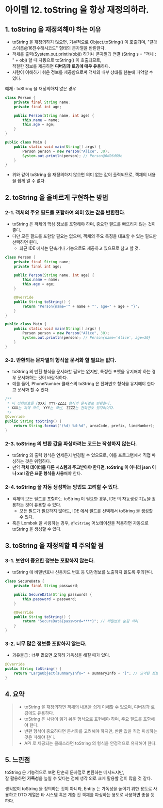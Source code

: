 # 아이템 12. toString 을 항상 재정의하라.

## 1. toString 을 재정의해야 하는 이유

- toString 을 재정의하지 않으면, 기본적으로 Object.toString() 이 호출되며, "클래스이름@16진수해시코드" 형태의 문자열을 반환한다.
- 객체를 출력(System.out.println(obj)) 하거나 문자열과 연결 (String s = "객체 : " + obj) 할 때 자동으로 toString() 이 호출되므로,  
  적절한 정보를 제공하면 **디버깅과 로깅에 매우 유용**하다.
- 사람이 이해하기 쉬운 정보를 제공함으로써 객체의 내부 상태를 한눈에 파악할 수 있다.

예제 : toString 을 재정의하지 않은 경우

```Java
class Person {
    private final String name;
    private final int age;

    public Person(String name, int age) {
        this.name = name;
        this.age = age;
    }
}

public class Main {
    public static void main(String[] args) {
        Person person = new Person("Alice", 30);
        System.out.println(person); // Person@6d06d69c
    }
}
```

- 위와 같이 toString 을 재정의하지 않으면 의미 없는 값이 출력되므로, 객체의 내용을 쉽게 알 수 없다.

## 2. toString 을 올바르게 구현하는 방법

### 2-1. 객체의 주요 필드를 포함하여 의미 있는 값을 반환한다.

- toString 은 객체의 핵심 정보를 포함해야 하며, 중요한 필드를 빠뜨리지 않는 것이 좋다.
- 다만 모든 필드를 포함할 필요는 없으며, 객체의 주요 특징을 대표할 수 있는 필드만 선택하면 된다.
    - 최근 IDE 에서는 단축키나 기능으로도 제공하고 있으므로 참고 할 것.

```Java
class Person {
    private final String name;
    private final int age;

    public Person(String name, int age) {
        this.name = name;
        this.age = age;
    }

    @Override
    public String toString() {
        return "Person{name='" + name + "', age=" + age + "}";
    }
}

public class Main {
    public static void main(String[] args) {
        Person person = new Person("Alice", 30);
        System.out.println(person); // Person{name='Alice', age=30}
    }
}
```

### 2-2. 반환되는 문자열의 형식을 문서화 할 필요는 없다.

- toString 의 반환 형식을 문서화할 필요는 없지만, 특정한 포맷을 유지해야 하는 경우 문서화하는 것이 바람직하다.
- 예를 들어, PhoneNumber 클래스의 toString 은 전화번호 형식을 유지해야 한다고 문서화 할 수 있다.

```Java
/**
 * 이 전화번호를 (XXX) YYY-ZZZZ 형식의 문자열로 반환한다.
 * XXX는 지역 코드, YYY는 국번, ZZZZ는 전화번호 뒷자리이다.
 */
@Override
public String toString() {
    return String.format("(%d) %d-%d", areaCode, prefix, lineNumber);
}
```

### 2-3. toString 의 반환 값을 파싱하려는 코드는 작성하지 않는다.

- toString 의 출력 형식은 언제든지 변경될 수 있으므로, 이를 프로그램에서 직접 파싱하는 것은 위험하다.
- 만약 **객체 데이터를 다른 시스템과 주고받아야 한다면, toString 이 아니라 json 이나 xml 같은 표준 형식을 사용**해야 한다.

### 2-4. toString 을 자동 생성하는 방법도 고려할 수 있다.

- 객체의 모든 필드를 포함하는 toString 이 필요한 경우, IDE 의 자동생성 기능을 활용하는 것이 유용할 수 있다.
    - 모든 필드가 필요하지 않아도, IDE 에서 필드를 선택해서 toString 을 생성할 수 있다.
- 혹은 Lombok 을 사용하는 경우, `@ToString` 어노테이션을 적용하면 자동으로 toString 을 생성할 수 있다.

## 3. toString 을 재정의할 때 주의할 점

### 3-1. 보안이 중요한 정보는 포함하지 않는다.

- toString 에 비밀번호나 신용카드 번호 등 민감정보를 노출하지 않도록 주의한다.

```Java
class SecureData {
    private final String password;

    public SecureData(String password) {
        this.password = password;
    }

    @Override
    public String toString() {
        return "SecureData{password=****}"; // 비밀번호 숨김 처리
    }
}
```

### 3-2. 너무 많은 정보를 포함하지 않는다.

- 과유불급 : 너무 많으면 오히려 가독성을 해칠 때가 있다.

```Java
@Override
public String toString() {
    return "LargeObject{summaryInfo=" + summaryInfo + "}"; // 요약된 정보만 제공
}
```

## 4. 요약

> - toString 을 재정의하면 객체의 내용을 쉽게 이해할 수 있으며, 디버깅과 로깅에도 유용하다.
> - toString 은 사람이 읽기 쉬운 형식으로 표현해야 하며, 주요 필드를 포함해야 한다.
> - 반환 형식이 중요하다면 문서화를 고려해야 하지만, 반환 값을 직접 파싱하는 것은 피해야 한다.
> - API 로 제공되는 클래스라면 toString 의 형식을 안정적으로 유지해야 한다.

## 5. 느낀점
toString 은 기능적으로 보면 단순히 문자열로 변환하는 메서드지만,  
잘 활용하면 **가독성**을 높일 수 있다는 점에 생각 외로 크게 활용할 점이 많을 것 같다.

생각없이 toString 을 정의하는 것이 아니라, Entity 는 가독성을 높이기 위한 용도로 사용하고
DTO 계열은 타 시스템 혹은 계층 간 객체를 파싱하는 용도로 사용하면 좋을 듯 하다.